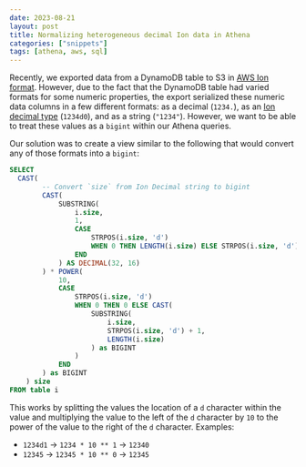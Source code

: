 ```yaml
---
date: 2023-08-21
layout: post
title: Normalizing heterogeneous decimal Ion data in Athena
categories: ["snippets"]
tags: [athena, aws, sql]
---
```


Recently, we exported data from a DynamoDB table to S3 in [AWS Ion format](https://amazon-ion.github.io/ion-docs/docs/spec.html).  However, due to the fact that the DynamoDB table had varied formats for some numeric properties, the export serialized these numeric data columns in a few different formats: as a decimal (`1234.`), as an [Ion decimal type](https://amazon-ion.github.io/ion-docs/docs/decimal.html) (`1234d0`), and as a string (`"1234"`).  However, we want to be able to treat these values as a `bigint` within our Athena queries.

Our solution was to create a view similar to the following that would convert any of those formats into a `bigint`:

```sql
SELECT
  CAST(
		-- Convert `size` from Ion Decimal string to bigint
		CAST(
			SUBSTRING(
				i.size,
				1,
				CASE
					STRPOS(i.size, 'd')
					WHEN 0 THEN LENGTH(i.size) ELSE STRPOS(i.size, 'd') - 1
				END
			) AS DECIMAL(32, 16)
		) * POWER(
			10,
			CASE
				STRPOS(i.size, 'd')
				WHEN 0 THEN 0 ELSE CAST(
					SUBSTRING(
						i.size,
						STRPOS(i.size, 'd') + 1,
						LENGTH(i.size)
					) as BIGINT
				)
			END
		) as BIGINT
	) size
FROM table i
```

This works by splitting the values the location of a `d` character within the value and multiplying the value to the left of the `d` character by `10` to the power of the value to the right of the `d` character.  Examples:

* `1234d1` -> `1234 * 10 ** 1` -> `12340`
* `12345` -> `12345 * 10 ** 0` -> `12345`
